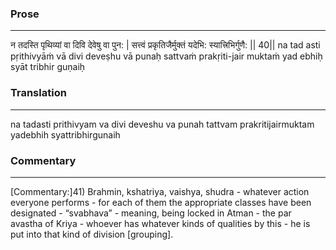 ### Prose 
 --- 
न तदस्ति पृथिव्यां वा दिवि देवेषु वा पुन: |
सत्त्वं प्रकृतिजैर्मुक्तं यदेभि: स्यात्त्रिभिर्गुणै: || 40||
na tad asti pṛithivyāṁ vā divi deveṣhu vā punaḥ
sattvaṁ prakṛiti-jair muktaṁ yad ebhiḥ syāt tribhir guṇaiḥ

### Translation 
 --- 
na tadasti prithivyam va divi deveshu va punah tattvam prakritijairmuktam yadebhih syattribhirgunaih

### Commentary 
 --- 
[Commentary:]41) Brahmin, kshatriya, vaishya, shudra - whatever action everyone performs - for each of them the appropriate classes have been designated - “svabhava” - meaning, being locked in Atman - the par avastha of Kriya - whoever has whatever kinds of qualities by this - he is put into that kind of division [grouping].